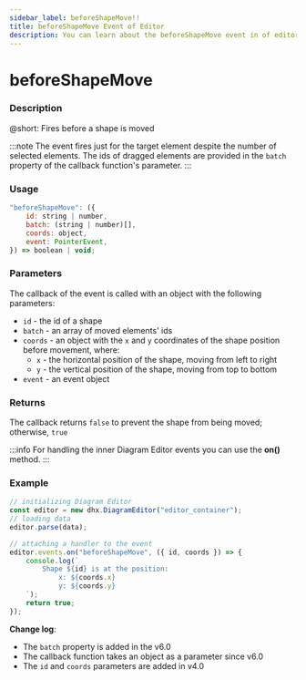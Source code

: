 ```yaml
---
sidebar_label: beforeShapeMove!!
title: beforeShapeMove Event of Editor
description: You can learn about the beforeShapeMove event in of editor the documentation of the DHTMLX JavaScript Diagram library. Browse developer guides and API reference, try out code examples and live demos, and download a free 30-day evaluation version of DHTMLX Diagram.
---
```


# beforeShapeMove

### Description

@short: Fires before a shape is moved

:::note
The event fires just for the target element despite the number of selected elements. The ids of dragged elements are provided in the `batch` property of the callback function's parameter.
:::

### Usage

~~~jsx
"beforeShapeMove": ({
    id: string | number, 
    batch: (string | number)[],
    coords: object,
    event: PointerEvent, 
}) => boolean | void;
~~~

### Parameters

The callback of the event is called with an object with the following parameters:

  - `id` - the id of a shape
  - `batch` - an array of moved elements' ids
  - `coords` -  an object with the `x` and `y` coordinates of the shape position before movement, where:
    - `x` - the horizontal position of the shape, moving from left to right
    - `y` - the vertical position of the shape, moving from top to bottom
  - `event` - an event object

### Returns

The callback returns `false` to prevent the shape from being moved; otherwise, `true`

:::info
For handling the inner Diagram Editor events you can use the **on()** method.
:::

### Example

~~~jsx {6-14}
// initializing Diagram Editor
const editor = new dhx.DiagramEditor("editor_container");
// loading data
editor.parse(data);

// attaching a handler to the event
editor.events.on("beforeShapeMove", ({ id, coords }) => {
    console.log(`
        Shape ${id} is at the position:
            x: ${coords.x}
            y: ${coords.y}
    `);
    return true;
});
~~~

**Change log**: 
- The `batch` property is added in the v6.0
- The callback function takes an object as a parameter since v6.0
- The `id` and `coords` parameters are added in v4.0

